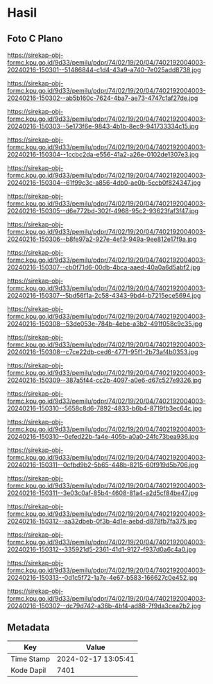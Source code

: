 # Hasil

## Foto C Plano

https://sirekap-obj-formc.kpu.go.id/9d33/pemilu/pdpr/74/02/19/20/04/7402192004003-20240216-150301--51486844-c1d4-43a9-a740-7e025add8738.jpg

https://sirekap-obj-formc.kpu.go.id/9d33/pemilu/pdpr/74/02/19/20/04/7402192004003-20240216-150302--ab5b160c-7624-4ba7-ae73-4747c1af27de.jpg

https://sirekap-obj-formc.kpu.go.id/9d33/pemilu/pdpr/74/02/19/20/04/7402192004003-20240216-150303--5e173f6e-9843-4b1b-8ec9-941733334c15.jpg

https://sirekap-obj-formc.kpu.go.id/9d33/pemilu/pdpr/74/02/19/20/04/7402192004003-20240216-150304--1ccbc2da-e556-41a2-a26e-0102de1307e3.jpg

https://sirekap-obj-formc.kpu.go.id/9d33/pemilu/pdpr/74/02/19/20/04/7402192004003-20240216-150304--61f99c3c-a856-4db0-ae0b-5ccb0f824347.jpg

https://sirekap-obj-formc.kpu.go.id/9d33/pemilu/pdpr/74/02/19/20/04/7402192004003-20240216-150305--d6e772bd-302f-4968-95c2-93623faf3f47.jpg

https://sirekap-obj-formc.kpu.go.id/9d33/pemilu/pdpr/74/02/19/20/04/7402192004003-20240216-150306--b8fe97a2-927e-4ef3-949a-9ee812e17f9a.jpg

https://sirekap-obj-formc.kpu.go.id/9d33/pemilu/pdpr/74/02/19/20/04/7402192004003-20240216-150307--cb0f71d6-00db-4bca-aaed-40a0a6d5abf2.jpg

https://sirekap-obj-formc.kpu.go.id/9d33/pemilu/pdpr/74/02/19/20/04/7402192004003-20240216-150307--5bd56f1a-2c58-4343-9bd4-b7215ece5694.jpg

https://sirekap-obj-formc.kpu.go.id/9d33/pemilu/pdpr/74/02/19/20/04/7402192004003-20240216-150308--53de053e-784b-4ebe-a3b2-491f058c9c35.jpg

https://sirekap-obj-formc.kpu.go.id/9d33/pemilu/pdpr/74/02/19/20/04/7402192004003-20240216-150308--c7ce22db-ced6-4771-95f1-2b73af4b0353.jpg

https://sirekap-obj-formc.kpu.go.id/9d33/pemilu/pdpr/74/02/19/20/04/7402192004003-20240216-150309--387a5f44-cc2b-4097-a0e6-d67c527e9326.jpg

https://sirekap-obj-formc.kpu.go.id/9d33/pemilu/pdpr/74/02/19/20/04/7402192004003-20240216-150310--5658c8d6-7892-4833-b6b4-8719fb3ec64c.jpg

https://sirekap-obj-formc.kpu.go.id/9d33/pemilu/pdpr/74/02/19/20/04/7402192004003-20240216-150310--0efed22b-fa4e-405b-a0a0-24fc73bea936.jpg

https://sirekap-obj-formc.kpu.go.id/9d33/pemilu/pdpr/74/02/19/20/04/7402192004003-20240216-150311--0cfbd9b2-5b65-448b-8215-60f919d5b706.jpg

https://sirekap-obj-formc.kpu.go.id/9d33/pemilu/pdpr/74/02/19/20/04/7402192004003-20240216-150311--3e03c0af-85b4-4608-81a4-a2d5cf84be47.jpg

https://sirekap-obj-formc.kpu.go.id/9d33/pemilu/pdpr/74/02/19/20/04/7402192004003-20240216-150312--aa32dbeb-0f3b-4d1e-aebd-d878fb7fa375.jpg

https://sirekap-obj-formc.kpu.go.id/9d33/pemilu/pdpr/74/02/19/20/04/7402192004003-20240216-150312--335921d5-2361-41d1-9127-f937d0a6c4a0.jpg

https://sirekap-obj-formc.kpu.go.id/9d33/pemilu/pdpr/74/02/19/20/04/7402192004003-20240216-150313--0d1c5f72-1a7e-4e67-b583-166627c0e452.jpg

https://sirekap-obj-formc.kpu.go.id/9d33/pemilu/pdpr/74/02/19/20/04/7402192004003-20240216-150302--dc79d742-a36b-4bf4-ad88-7f9da3cea2b2.jpg


## Metadata

| Key        | Value               |
| ---------- | ------------------- |
| Time Stamp | 2024-02-17 13:05:41 |
| Kode Dapil | 7401                |



